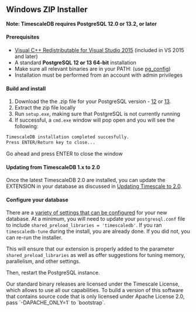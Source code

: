 ## Windows ZIP Installer [](installation-windows)

**Note: TimescaleDB requires PostgreSQL 12.0 or 13.2, or later**

#### Prerequisites

- [Visual C++ Redistributable for Visual Studio 2015][c_plus] (included in VS 2015 and later)
- A standard **PostgreSQL 12 or 13 64-bit** installation
- Make sure all relevant binaries are in your PATH: (use [pg_config][])
- Installation must be performed from an account with admin privileges

#### Build and install

1. Download the the .zip file for your PostgreSQL version - [12][windows-dl-12] or [13][windows-dl-13].
1. Extract the zip file locally
1. Run `setup.exe`, making sure that PostgreSQL is not currently running
1. If successful, a `cmd.exe` window will pop open and you will see the following:

```bash
TimescaleDB installation completed succesfully.
Press ENTER/Return key to close...
```
Go ahead and press ENTER to close the window

#### Updating from TimescaleDB 1.x to 2.0
Once the latest TimescaleDB 2.0 are installed, you can update the EXTENSION
in your database as discussed in [Updating Timescale to 2.0][update-tsdb-2].

#### Configure your database

There are a [variety of settings that can be configured][config] for your
new database. At a minimum, you will need to update your `postgresql.conf`
file to include `shared_preload_libraries = 'timescaledb'`.
If you ran `timescaledb-tune` during the install, you are already done.
If you did not, you can re-run the installer.

This will ensure that our extension is properly added to the parameter
`shared_preload_libraries` as well as offer suggestions for tuning memory,
parallelism, and other settings.

Then, restart the PostgreSQL instance.

<highlight type="tip">
Our standard binary releases are licensed under the Timescale License,
which allows to use all our capabilities.
To build a version of this software that contains
source code that is only licensed under Apache License 2.0, pass `-DAPACHE_ONLY=1`
to `bootstrap`.
</highlight>

[c_plus]: https://www.microsoft.com/en-us/download/details.aspx?id=48145
[pg_config]: https://www.postgresql.org/docs/10/static/app-pgconfig.html
[windows-dl-12]: https://timescalereleases.blob.core.windows.net/windows/timescaledb-postgresql-12_2.4.2-windows-amd64.zip
[windows-dl-13]: https://timescalereleases.blob.core.windows.net/windows/timescaledb-postgresql-13_2.4.2-windows-amd64.zip
[config]: /how-to-guides/configuration/
[contact]: https://www.timescale.com/contact
[slack]: https://slack.timescale.com/
[update-tsdb-2]: /how-to-guides/update-timescaledb/update-timescaledb-2/
